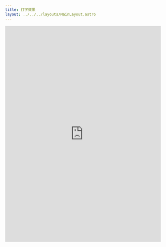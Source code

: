 ```yaml
---
title: 打字效果
layout: ../../../layouts/MainLayout.astro
---
```


<iframe height="700" style="width: 100%;" scrolling="no" title="打字效果" src="https://codepen.io/javascriptfield/embed/LYdpdVj?default-tab=result" frameborder="no" loading="lazy" allowtransparency="true" allowfullscreen="true">
  See the Pen <a href="https://codepen.io/javascriptfield/pen/LYdpdVj">
  打字效果</a> by ye (<a href="https://codepen.io/javascriptfield">@javascriptfield</a>)
  on <a href="https://codepen.io">CodePen</a>.
</iframe>
